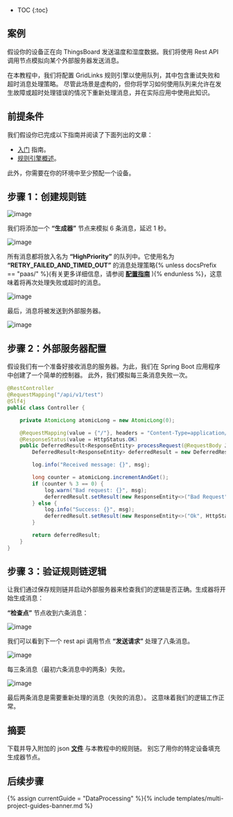 * TOC
{:toc}

## 案例

假设你的设备正在向 ThingsBoard 发送温度和湿度数据。我们将使用 Rest API 调用节点模拟向某个外部服务器发送消息。

在本教程中，我们将配置 GridLinks 规则引擎以使用队列，其中包含重试失败和超时消息处理策略。
尽管此场景是虚构的，但你将学习如何使用队列来允许在发生故障或超时处理错误的情况下重新处理消息，并在实际应用中使用此知识。

## 前提条件

我们假设你已完成以下指南并阅读了下面列出的文章：

  * [入门](/docs/{{docsPrefix}}getting-started-guides/helloworld/) 指南。
  * [规则引擎概述](/docs/{{docsPrefix}}user-guide/rule-engine-2-0/overview/)。

此外，你需要在你的环境中至少预配一个设备。

## 步骤 1：创建规则链

![image](/images/user-guide/rule-engine-2-5/tutorials/reprocessing_rule_chain.png)

我们将添加一个 **“生成器”** 节点来模拟 6 条消息，延迟 1 秒。

![image](/images/user-guide/rule-engine-2-5/tutorials/generator_reprocessing.png)

所有消息都将放入名为 **“HighPriority”** 的队列中。它使用名为 **“RETRY_FAILED_AND_TIMED_OUT”** 的消息处理策略{% unless docsPrefix == "paas/" %}(有关更多详细信息，请参阅 [**配置指南**](/docs/user-guide/install/{{docsPrefix}}config/) ){% endunless %}，这意味着将再次处理失败或超时的消息。

![image](/images/user-guide/rule-engine-2-5/tutorials/checkpoint_reprocessing.png)

最后，消息将被发送到外部服务器。

![image](/images/user-guide/rule-engine-2-5/tutorials/rest_api.png)

## 步骤 2：外部服务器配置

假设我们有一个准备好接收消息的服务器。为此，我们在 Spring Boot 应用程序中创建了一个简单的控制器。
此外，我们模拟每三条消息失败一次。

```java
@RestController
@RequestMapping("/api/v1/test")
@Slf4j
public class Controller {

    private AtomicLong atomicLong = new AtomicLong(0);

    @RequestMapping(value = {"/"}, headers = "Content-Type=application/json", method = {RequestMethod.POST})
    @ResponseStatus(value = HttpStatus.OK)
    public DeferredResult<ResponseEntity> processRequest(@RequestBody JsonNode msg) {
        DeferredResult<ResponseEntity> deferredResult = new DeferredResult<>();

        log.info("Received message: {}", msg);

        long counter = atomicLong.incrementAndGet();
        if (counter % 3 == 0) {
            log.warn("Bad request: {}", msg);
            deferredResult.setResult(new ResponseEntity<>("Bad Request", HttpStatus.BAD_REQUEST));
        } else {
            log.info("Success: {}", msg);
            deferredResult.setResult(new ResponseEntity<>("Ok", HttpStatus.OK));
        }

        return deferredResult;
    }
}
```

## 步骤 3：验证规则链逻辑

让我们通过保存规则链并启动外部服务器来检查我们的逻辑是否正确。生成器将开始生成消息：

**“检查点”** 节点收到六条消息：

![image](/images/user-guide/rule-engine-2-5/tutorials/checkpoint_reprocessing_events.png)

我们可以看到下一个 rest api 调用节点 **“发送请求”** 处理了八条消息。

![image](/images/user-guide/rule-engine-2-5/tutorials/rest_api_events.png)

每三条消息（最初六条消息中的两条）失败。

![image](/images/user-guide/rule-engine-2-5/tutorials/error_event.png)

最后两条消息是需要重新处理的消息（失败的消息）。
这意味着我们的逻辑工作正常。

## 摘要

下载并导入附加的 json [**文件**](/docs/{{docsPrefix}}user-guide/rule-engine-2-5/tutorials/resources/send_request_rule_chain.json) 与本教程中的规则链。
别忘了用你的特定设备填充生成器节点。

## 后续步骤

{% assign currentGuide = "DataProcessing" %}{% include templates/multi-project-guides-banner.md %}